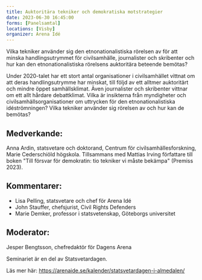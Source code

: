 ```yaml
---
title: Auktoritära tekniker och demokratiska motstrategier
date: 2023-06-30 16:45:00
forms: [Panelsamtal]
locations: [Visby]
organizer: Arena Idé
---
```

Vilka tekniker använder sig den etnonationalistiska rörelsen av för att minska handlingsutrymmet för civilsamhälle, journalister och skribenter och hur kan den etnonationalistiska rörelsens auktoritära beteende bemötas?

Under 2020-talet har ett stort antal organisationer i civilsamhället vittnat om att deras handlingsutrymme har minskat, till följd av ett alltmer auktoritärt och mindre öppet samhällsklimat. Även journalister och skribenter vittnar om ett allt hårdare debattklimat. Vilka är insikterna från myndigheter och civilsamhällsorganisationer om uttrycken för den etnonationalistiska idéströmningen? Vilka tekniker använder sig rörelsen av och hur kan de bemötas?

## Medverkande:
Anna Ardin, statsvetare och doktorand, Centrum för civilsamhällesforskning, Marie Cederschiöld högskola. Tillsammans med Mattias Irving författare till boken "Till försvar för demokratin: tio tekniker vi måste bekämpa" (Premiss 2023).

## Kommentarer: 
- Lisa Pelling, statsvetare och chef för Arena Idé
- John Stauffer, chefsjurist, Civil Rights Defenders
- Marie Demker, professor i statsvetenskap, Göteborgs universitet

## Moderator:
Jesper Bengtsson, chefredaktör för Dagens Arena

Seminariet är en del av Statsvetardagen. 

Läs mer här: https://arenaide.se/kalender/statsvetardagen-i-almedalen/
